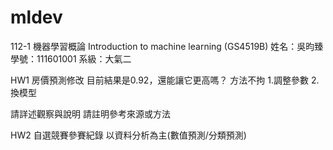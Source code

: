 # mldev
112-1 機器學習概論 Introduction to machine learning (GS4519B)
姓名：吳昀臻
學號：111601001
系級：大氣二

HW1 房價預測修改
目前結果是0.92，還能讓它更高嗎？
方法不拘
1.調整參數
2.換模型

請詳述觀察與說明
請註明參考來源或方法

HW2 自選競賽參賽紀錄
以資料分析為主(數值預測/分類預測)
